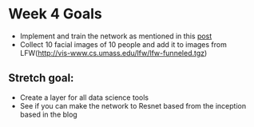 # Week 4 Goals

* Implement and train the network as mentioned in this [post](https://towardsdatascience.com/finetune-a-facial-recognition-classifier-to-recognize-your-face-using-pytorch-d00a639d9a79)
* Collect 10 facial images of 10 people and add it to images from LFW(http://vis-www.cs.umass.edu/lfw/lfw-funneled.tgz)


## Stretch goal:

* Create a layer for all data science tools
* See if you can make the network to Resnet based from the inception based in the blog
